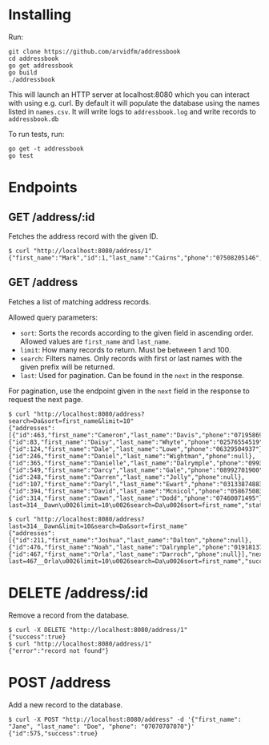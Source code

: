 # Installing

Run:

```
git clone https://github.com/arvidfm/addressbook
cd addressbook
go get addressbook
go build
./addressbook
```

This will launch an HTTP server at localhost:8080 which you can interact with using e.g. curl.
By default it will populate the database using the names listed in `names.csv`.
It will write logs to `addressbook.log` and write records to `addressbook.db`

To run tests, run:

```
go get -t addressbook
go test
```

# Endpoints

## GET /address/:id

Fetches the address record with the given ID.

```
$ curl "http://localhost:8080/address/1"
{"first_name":"Mark","id":1,"last_name":"Cairns","phone":"07508205146","success":true}
```

## GET /address

Fetches a list of matching address records.

Allowed query parameters:

* `sort`: Sorts the records according to the given field in ascending order. Allowed values are `first_name` and `last_name`.
* `limit`: How many records to return. Must be between 1 and 100.
* `search`: Filters names. Only records with first or last names with the given prefix will be returned.
* `last`: Used for pagination. Can be found in the `next` in the response.

For pagination, use the endpoint given in the `next` field in the response to request the next page.

```
$ curl "http://localhost:8080/address?search=Da&sort=first_name&limit=10"
{"addresses":[{"id":463,"first_name":"Cameron","last_name":"Davis","phone":"07195869798"},{"id":83,"first_name":"Daisy","last_name":"Whyte","phone":"02576554519"},{"id":124,"first_name":"Dale","last_name":"Lowe","phone":"06329504937"},{"id":246,"first_name":"Daniel","last_name":"Wightman","phone":null},{"id":365,"first_name":"Danielle","last_name":"Dalrymple","phone":"09937217774"},{"id":549,"first_name":"Darcy","last_name":"Gale","phone":"08992701900"},{"id":248,"first_name":"Darren","last_name":"Jolly","phone":null},{"id":107,"first_name":"Daryl","last_name":"Ewart","phone":"03133874883"},{"id":394,"first_name":"David","last_name":"Mcnicol","phone":"05867508341"},{"id":314,"first_name":"Dawn","last_name":"Dodd","phone":"07460071495"}],"next":"/address?last=314__Dawn\u0026limit=10\u0026search=Da\u0026sort=first_name","status":"success"}

$ curl "http://localhost:8080/address?last=314__Dawn&limit=10&search=Da&sort=first_name"
{"addresses":[{"id":211,"first_name":"Joshua","last_name":"Dalton","phone":null},{"id":476,"first_name":"Noah","last_name":"Dalrymple","phone":"01918137758"},{"id":467,"first_name":"Orla","last_name":"Darroch","phone":null}],"next":"/address?last=467__Orla\u0026limit=10\u0026search=Da\u0026sort=first_name","success":true}
```

# DELETE /address/:id

Remove a record from the database.

```
$ curl -X DELETE "http://localhost:8080/address/1"
{"success":true}
$ curl "http://localhost:8080/address/1"
{"error":"record not found"}
```

# POST /address

Add a new record to the database.

```
$ curl -X POST "http://localhost:8080/address" -d '{"first_name": "Jane", "last_name": "Doe", "phone": "07070707070"}'
{"id":575,"success":true}
```
